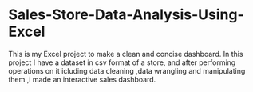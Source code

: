 # Sales-Store-Data-Analysis-Using-Excel
This is my Excel project to make a clean and concise dashboard.
In this project I have a dataset in csv format of a store, and after performing operations on it icluding data cleaning
,data wrangling and manipulating them ,i made an interactive sales dashboard.

